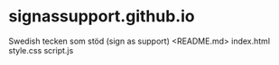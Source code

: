# signassupport.github.io
Swedish tecken som stöd (sign as support)
<README.md>
index.html
style.css
script.js
